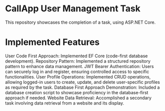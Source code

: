 # CallApp User Management Task
This repository showcases the completion of a task, using ASP.NET Core.

# Implemented Features
User Code First Approach: Implemented EF Core (code-first database development).
Repository Pattern: Implemented a structured repository pattern to enhance data management.
JWT Bearer Authentication: Users can securely log in and register, ensuring controlled access to specific functionalities.
User Profile Operations: Implemented CRUD operations, allowing logged-in users to create, update, and delete user-specific profiles as required by the task.
Database First Approach Demonstration: Included a database creation script to showcase proficiency in the database-first approach if needed.
Website Data Retrieval: Accomplished a secondary task involving data retrieval from a website and its display.
